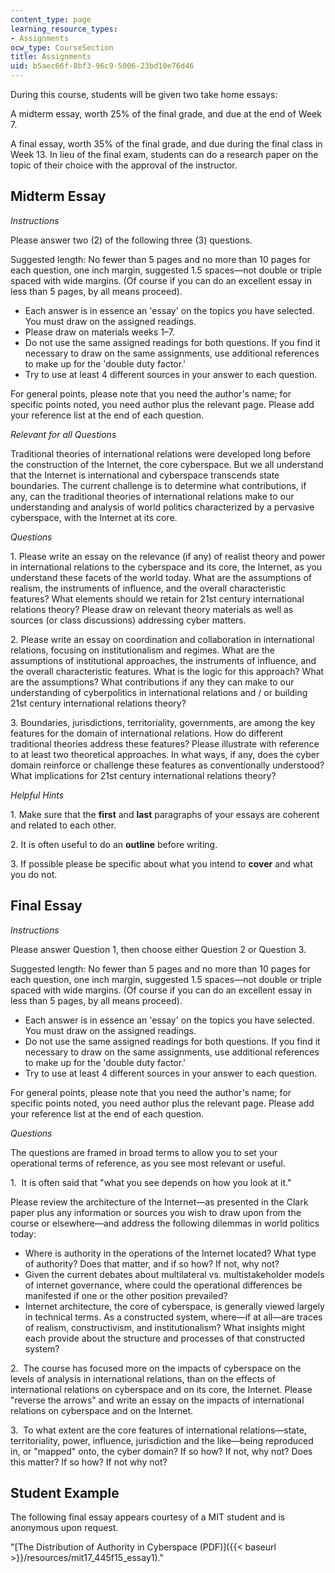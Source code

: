 ```yaml
---
content_type: page
learning_resource_types:
- Assignments
ocw_type: CourseSection
title: Assignments
uid: b5aec66f-8bf3-96c9-5006-23bd10e76d46
---
```


During this course, students will be given two take home essays:

A midterm essay, worth 25% of the final grade, and due at the end of Week 7.

A final essay, worth 35% of the final grade, and due during the final class in Week 13. In lieu of the final exam, students can do a research paper on the topic of their choice with the approval of the instructor.

Midterm Essay
-------------

_Instructions_

Please answer two (2) of the following three (3) questions.

Suggested length: No fewer than 5 pages and no more than 10 pages for each question, one inch margin, suggested 1.5 spaces—not double or triple spaced with wide margins. (Of course if you can do an excellent essay in less than 5 pages, by all means proceed).

*   Each answer is in essence an 'essay' on the topics you have selected. You must draw on the assigned readings.
*   Please draw on materials weeks 1–7.
*   Do not use the same assigned readings for both questions. If you find it necessary to draw on the same assignments, use additional references to make up for the 'double duty factor.'
*   Try to use at least 4 different sources in your answer to each question.

For general points, please note that you need the author's name; for specific points noted, you need author plus the relevant page. Please add your reference list at the end of each question.

_Relevant for all Questions_

Traditional theories of international relations were developed long before the construction of the Internet, the core cyberspace. But we all understand that the Internet is international and cyberspace transcends state boundaries. The current challenge is to determine what contributions, if any, can the traditional theories of international relations make to our understanding and analysis of world politics characterized by a pervasive cyberspace, with the Internet at its core.

_Questions_

1\. Please write an essay on the relevance (if any) of realist theory and power in international relations to the cyberspace and its core, the Internet, as you understand these facets of the world today. What are the assumptions of realism, the instruments of influence, and the overall characteristic features? What elements should we retain for 21st century international relations theory? Please draw on relevant theory materials as well as sources (or class discussions) addressing cyber matters.

2\. Please write an essay on coordination and collaboration in international relations, focusing on institutionalism and regimes. What are the assumptions of institutional approaches, the instruments of influence, and the overall characteristic features. What is the logic for this approach? What are the assumptions? What contributions if any they can make to our understanding of cyberpolitics in international relations and / or building 21st century international relations theory?

3\. Boundaries, jurisdictions, territoriality, governments, are among the key features for the domain of international relations. How do different traditional theories address these features? Please illustrate with reference to at least two theoretical approaches. In what ways, if any, does the cyber domain reinforce or challenge these features as conventionally understood? What implications for 21st century international relations theory?

_Helpful Hints_

1\. Make sure that the **first** and **last** paragraphs of your essays are coherent and related to each other.

2\. It is often useful to do an **outline** before writing.

3\. If possible please be specific about what you intend to **cover** and what you do not.

Final Essay
-----------

_Instructions_

Please answer Question 1, then choose either Question 2 or Question 3.

Suggested length: No fewer than 5 pages and no more than 10 pages for each question, one inch margin, suggested 1.5 spaces—not double or triple spaced with wide margins. (Of course if you can do an excellent essay in less than 5 pages, by all means proceed).

*   Each answer is in essence an 'essay' on the topics you have selected. You must draw on the assigned readings.
*   Do not use the same assigned readings for both questions. If you find it necessary to draw on the same assignments, use additional references to make up for the 'double duty factor.'
*   Try to use at least 4 different sources in your answer to each question.

For general points, please note that you need the author's name; for specific points noted, you need author plus the relevant page. Please add your reference list at the end of each question.

_Questions_

The questions are framed in broad terms to allow you to set your operational terms of reference, as you see most relevant or useful.

1.  It is often said that "what you see depends on how you look at it."

Please review the architecture of the Internet—as presented in the Clark paper plus any information or sources you wish to draw upon from the course or elsewhere—and address the following dilemmas in world politics today:

*   Where is authority in the operations of the Internet located? What type of authority? Does that matter, and if so how? If not, why not?
*   Given the current debates about multilateral vs. multistakeholder models of internet governance, where could the operational differences be manifested if one or the other position prevailed?
*   Internet architecture, the core of cyberspace, is generally viewed largely in technical terms. As a constructed system, where—if at all—are traces of realism, constructivism, and institutionalism? What insights might each provide about the structure and processes of that constructed system?

2.  The course has focused more on the impacts of cyberspace on the levels of analysis in international relations, than on the effects of international relations on cyberspace and on its core, the Internet. Please "reverse the arrows" and write an essay on the impacts of international relations on cyberspace and on the Internet.

3.  To what extent are the core features of international relations—state, territoriality, power, influence, jurisdiction and the like—being reproduced in, or "mapped" onto, the cyber domain? If so how? If not, why not? Does this matter? If so how? If not why not?

Student Example
---------------

The following final essay appears courtesy of a MIT student and is anonymous upon request.

"[The Distribution of Authority in Cyberspace (PDF)]({{< baseurl >}}/resources/mit17_445f15_essay1)."